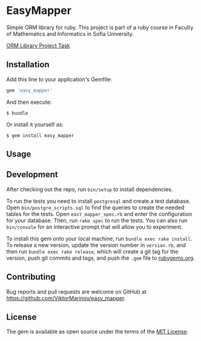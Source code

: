 # EasyMapper

Simple ORM library for ruby. This project is part of a ruby course in Faculty of Mathematics and Informatics in Sofia University.

[ORM Library Project Task](https://github.com/fmi/ruby-course-projects/blob/master/sample_projects/orm.md)


## Installation

Add this line to your application's Gemfile:

```ruby
gem 'easy_mapper'
```

And then execute:

    $ bundle

Or install it yourself as:

    $ gem install easy_mapper

## Usage


## Development

After checking out the repo, run `bin/setup` to install dependencies. 

To run the tests you need to install `postgresql` and create a test database. Open `bin/postgre_scripts.sql` to find the queries to create the needed tables for the tests. Open `east_mapper_spec.rb` and enter the configuration for your database. Then, run `rake spec` to run the tests. You can also run `bin/console` for an interactive prompt that will allow you to experiment.

To install this gem onto your local machine, run `bundle exec rake install`. To release a new version, update the version number in `version.rb`, and then run `bundle exec rake release`, which will create a git tag for the version, push git commits and tags, and push the `.gem` file to [rubygems.org](https://rubygems.org).

## Contributing

Bug reports and pull requests are welcome on GitHub at https://github.com/ViktorMarinov/easy_mapper.

## License

The gem is available as open source under the terms of the [MIT License](http://opensource.org/licenses/MIT).
